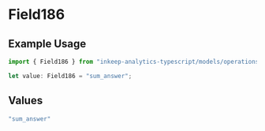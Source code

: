 # Field186

## Example Usage

```typescript
import { Field186 } from "inkeep-analytics-typescript/models/operations";

let value: Field186 = "sum_answer";
```

## Values

```typescript
"sum_answer"
```